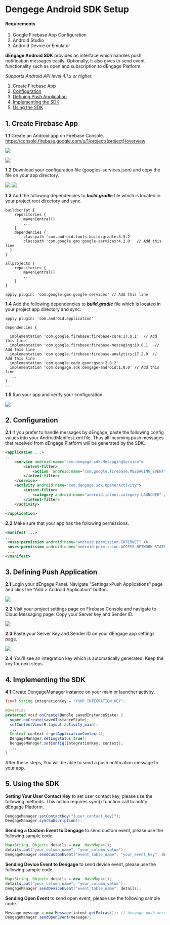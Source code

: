 
# Dengege Android SDK Setup

  

#### **Requirements**
 1. Google Firebase App Configuration
 2. Android Studio
 3. Android Device or Emulator

**dEngage Android SDK** provides an interface which handles push notification messages easily. Optionally, It also gives to send event functionality such as open and subscription to dEngage Platform.

*Supports Android API level 4.1.x or higher.*

 1. [Create Firebase App](#1-create-firebase-app)
 2.  [Configuration](#2-configuration)
 3. [Defining Push Application](#3-defining-push-application)
 4.  [Implementing the SDK](#4-implementing-the-sdk)
 5. [Using the SDK](#5-using-the-sdk)

## 1. Create Firebase App

**1.1** Create an Android app on Firebase Console. https://console.firebase.google.com/u/1/project/{project}/overview

![](./images/CreateAppStep1.PNG)

![](./images/CreateAppStep2.PNG)

**1.2** Download your configuration file  (googles-services.json) and copy the file on your app directory.

![](./images/DownloadConfigFile.PNG)
![](./images/CopyConfig.PNG)

**1.3** Add the following dependencies to ***build.gradle*** file which is located in your project root directory and sync.

    buildscript {  
        repositories {  
            mavenCentral()  
            ...    
        }  
        dependencies {  
            classpath 'com.android.tools.build:gradle:3.5.2'  
            classpath 'com.google.gms:google-services:4.2.0'  // Add this line
      }  
    }  
      
    allprojects {  
        repositories {  
            mavenCentral()  
            ...
        }  
    }
      
    apply plugin: 'com.google.gms.google-services' // Add this line
  
**1.4** Add the following dependencies to ***build.gradle*** file which is located in your project app directory and sync:
	
    apply plugin: 'com.android.application'
    ...
    dependencies {  
       ...
      implementation 'com.google.firebase:firebase-core:17.0.1'  // Add this line
      implementation 'com.google.firebase:firebase-messaging:19.0.1'  // Add this line
      implementation 'com.google.firebase:firebase-analytics:17.2.0' // Add this line
      implementation 'com.google.code.gson:gson:2.8.2'
      implementation 'com.dengage.sdk:dengage-android:1.0.0' // Add this line
      ...
    }
    ...

**1.5** Run your app and verify your configuration.

![](./images/CompleteAppCreate.PNG)


## 2. Configuration

**2.1**  If you prefer to handle messages by dEngage, paste the following config values into your AndroidManifest.xml file. Thus all incoming push messages that received from dEngage Platform will be generated by the SDK.

```xml
<application ...>
...
	<service android:name="com.dengage.sdk.MessagingService">
		<intent-filter>
			<action  android:name="com.google.firebase.MESSAGING_EVENT"/>
		</intent-filter>
	</service>
	<activity android:name="com.dengage.sdk.OpenerActivity">  
		<intent-filter> 
			<category android:name="android.intent.category.LAUNCHER" />  
		</intent-filter>
	</activity>
...
</application>
```
**2.2** Make sure that your app has the following permissions.

```xml
<manifest ...>  
...
 <uses-permission android:name="android.permission.INTERNET" />  
 <uses-permission android:name="android.permission.ACCESS_NETWORK_STATE" />
 ...
</manifest>
```

## 3. Defining Push Application

**2.1** Login your dEngage Panel. Navigate "Settings>Push Applications" page and click the "Add > Android Application" button. 

![](./images/NavigateApplications.PNG)

**2.2** Visit your project settings page on Firebase Console and navigate to Cloud Messaging page. Copy your Server key and Sender ID.

![](./images/CopySenderKey.PNG)

**2.3** Paste your Server Key and Sender ID on your dEngage app settings page.

![](./images/PasteSenderKey.PNG)

**2.4** You'll see an integration key which is automatically generated. Keep the key for next steps.
  
## 4. Implementing the SDK
 
**4.1**  Create DengageManager instance on your main or launcher activity. 

```java
final String integrationKey = "YOUR_INTEGRATION_KEY";  

@Override  
protected void onCreate(Bundle savedInstanceState) {  
  super.onCreate(savedInstanceState);  
  setContentView(R.layout.activity_main); 
  ...
  Context context = getApplicationContext();  
  DengageManager.setLogStatus(true);  
  DengageManager.setConfig(integrationKey, context);  
  ...
}
```

After these steps, You will be able to send a push notification message to your app.


## 5. Using the SDK

**Setting Your User Contact Key** 
to set user contact key, please use the following methods. This action requires sync() function call to notify dEngage Platform.

```java
DengageManager.setContactKey("{user_contact_key}");
DengageManager.syncSubscription();
```

**Sending a Custom Event to Dengage** 
to send custom event, please use the following sample code.

```java
Map<String, Object> details = new  HashMap<>();
details.put("your_column_name", "your_column_value");
DengageManager.sendCustomEvent("event_table_name", "your_event_key", details);
```

**Sending Device Event to Dengage** 
to send device event, please use the following sample code.

```java
Map<String, Object> details = new  HashMap<>();
details.put("your_column_name", "your_column_value");
DengageManager.sendDeviceEvent("event_table_name", details);
``` 
 **Sending Open Event** 
 to send open event, please use the following sample code.

```java
Message message = new Message(intent.getExtras()); // dengage push message payload.
DengageManager.sendOpenEvent(message);
``` 
